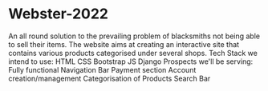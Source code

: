 # Webster-2022
An all round solution to the prevailing problem of blacksmiths not being able to sell their items.
The website aims at creating an interactive site that contains various products categorised under several shops.
Tech Stack we intend to use:
HTML
CSS
Bootstrap
JS
Django
Prospects we'll be serving:
Fully functional Navigation Bar
Payment section
Account creation/management 
Categorisation of Products
Search Bar
